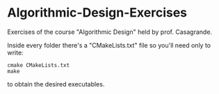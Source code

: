 # Algorithmic-Design-Exercises
Exercises of the course "Algorithmic Design" held by prof. Casagrande. 

Inside every folder there's a "CMakeLists.txt" file so you'll need only to write:

```
cmake CMakeLists.txt
make
```

to obtain the desired executables.
